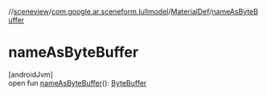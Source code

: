 //[sceneview](../../../index.md)/[com.google.ar.sceneform.lullmodel](../index.md)/[MaterialDef](index.md)/[nameAsByteBuffer](name-as-byte-buffer.md)

# nameAsByteBuffer

[androidJvm]\
open fun [nameAsByteBuffer](name-as-byte-buffer.md)(): [ByteBuffer](https://developer.android.com/reference/kotlin/java/nio/ByteBuffer.html)
